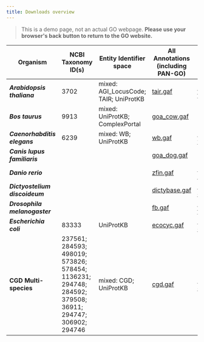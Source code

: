 ```yaml
---
title: Downloads overview
---
```

<!--- noting the old permalink for this page was
 /docs/downloads/

 this might be better as a redirect to http://current.geneontology.org/products/pages/downloads.html
 --->

> This is a demo page, not an actual GO webpage. **Please use your browser's back button to return to the GO website.**



|**Organism**|**NCBI Taxonomy ID(s)**|**Entity Identifier space**|**All Annotations (including PAN-GO)**|**PAN-GO annotations only**|
|------------------|-------------|-------------|-------------|------------|
|***Arabidopsis thaliana***| 3702 | mixed: <br> AGI_LocusCode; TAIR; UniProtKB | [tair.gaf](https://current.geneontology.org/annotations/tair.gaf.gz) |[PAN-GO tair.gaf](http://release.geneontology.org/2024-06-17/products/upstream_and_raw_data/paint_tair.gaf.gz) |
|***Bos taurus***| 9913 | mixed: UniProtKB; ComplexPortal | [goa_cow.gaf](https://current.geneontology.org/annotations/goa_cow.gaf.gz) | **NO COW PANGO FILE** |
|***Caenorhabditis elegans***| 6239 | mixed: WB; UniProtKB | [wb.gaf](https://current.geneontology.org/annotations/wb.gaf.gz) |[PAN-GO wb.gaf](http://release.geneontology.org/2024-06-17/products/upstream_and_raw_data/paint_wb.gaf.gz) |
|***Canis lupus familiaris***|  |  | [goa_dog.gaf](https://current.geneontology.org/annotations/goa_dog.gaf.gz) |  **NO DOG PANGO FILE** |
|***Danio rerio***|  |  | [zfin.gaf](https://current.geneontology.org/annotations/zfin.gaf.gz) |[PAN-GO zfin.gaf](http://release.geneontology.org/2024-06-17/products/upstream_and_raw_data/paint_zfin.gaf.gz) |
|***Dictyostelium discoideum***|  |  | [dictybase.gaf](https://current.geneontology.org/annotations/dictybase.gaf.gz) |[PAN-GO dictybase.gaf](http://release.geneontology.org/2024-06-17/products/upstream_and_raw_data/paint_dictybase.gaf.gz) |
|***Drosophila melanogaster***|  |  | [fb.gaf](https://current.geneontology.org/annotations/fb.gaf.gz) |[PAN-GO fb.gaf](http://release.geneontology.org/2024-06-17/products/upstream_and_raw_data/paint_fb.gaf.gz) |
|***Escherichia coli***| 83333 | UniProtKB | [ecocyc.gaf](https://current.geneontology.org/annotations/ecocyc.gaf.gz) |[PAN-GO ecocyc.gaf](http://release.geneontology.org/2024-06-17/products/upstream_and_raw_data/paint_ecocyc.gaf.gz) |
|**CGD Multi-species**| 237561; 284593; 498019; 573826; 578454; 1136231; 294748; 284592; 379508; 36911; 294747; 306902; 294746 | mixed: CGD; UniProtKB | [cgd.gaf](https://current.geneontology.org/annotations/cgd.gaf.gz) |[PAN-GO cgd.gaf](http://release.geneontology.org/2024-06-17/products/upstream_and_raw_data/paint_cgd.gaf.gz) |
